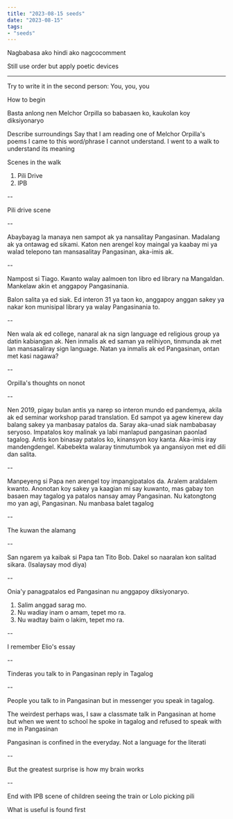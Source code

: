 ```yaml
---
title: "2023-08-15 seeds"
date: "2023-08-15"
tags:
- "seeds"
---
```


Nagbabasa ako hindi ako nagcocomment

Still use order but apply poetic devices


---
Try to write it in the second person: You, you, you

How to begin

Basta anlong nen Melchor Orpilla so babasaen ko, kaukolan koy diksiyonaryo


Describe surroundings
Say that I am reading one of Melchor Orpilla's poems
I came to this word/phrase I cannot understand. 
I went to a walk to understand its meaning

Scenes in the walk

1. Pili Drive
2. IPB

--

Pili drive scene

--

Abaybayag la manaya nen sampot ak ya nansalitay Pangasinan. Madalang ak ya ontawag ed sikami. Katon nen arengel koy maingal ya kaabay mi ya walad telepono tan mansasalitay Pangasinan, aka-imis ak.

--

Nampost si Tiago. Kwanto walay aalmoen ton libro ed library na Mangaldan. Mankelaw akin et anggapoy Pangasinania.

Balon salita ya ed siak. Ed interon 31 ya taon ko, anggapoy anggan sakey ya nakar kon munisipal library ya walay Pangasinania to.

--

Nen wala ak ed college, nanaral ak na sign language ed religious group ya datin kabiangan ak. Nen inmalis ak ed saman ya relihiyon, tinmunda ak met lan mansasaliray sign language. Natan ya inmalis ak ed Pangasinan, ontan met kasi nagawa?

--

Orpilla's thoughts on nonot

--

Nen 2019, pigay bulan antis ya narep so interon mundo ed pandemya, akila ak ed seminar workshop parad translation. Ed sampot ya agew kinerew day balang sakey ya manbasay patalos da. Saray aka-unad siak nambabasay seryoso. Impatalos koy malinak ya labi manlapud pangasinan paonlad tagalog. Antis kon binasay patalos ko, kinansyon koy kanta. Aka-imis iray mandengdengel. Kabebekta walaray tinmutumbok ya angansiyon met ed dili dan salita.

--

Manpeyeng si Papa nen arengel toy impangipatalos da. Aralem araldalem kwanto. Anonotan koy sakey ya kaagian mi say kuwanto, mas gabay ton basaen may tagalog ya patalos nansay amay Pangasinan. Nu katongtong mo yan agi, Pangasinan. Nu manbasa balet tagalog

--

The kuwan the alamang

--

San ngarem ya kaibak si Papa tan Tito Bob. Dakel so naaralan kon salitad sikara. (Isalaysay mod diya)

--

Onia'y panagpatalos ed Pangasinan nu anggapoy diksiyonaryo.
1. Salim anggad sarag mo.
2. Nu wadiay inam o amam, tepet mo ra.
3. Nu wadtay baim o lakim, tepet mo ra.

--

I remember Elio's essay

--

Tinderas you talk to in Pangasinan reply in Tagalog

--

People you talk to in Pangasinan but in messenger you speak in tagalog.

The weirdest perhaps was, I saw a classmate  talk in Pangasinan at home but when we went to school he spoke in tagalog and refused to speak with me in Pangasinan

Pangasinan is confined in the everyday. Not a language for the literati

--

But the greatest surprise is how my brain works

--

End with IPB scene of children seeing the train or Lolo picking pili

What is useful is found first